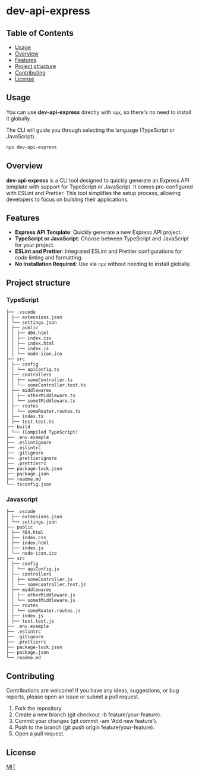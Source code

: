# dev-api-express

## Table of Contents

- [Usage](#usage)
- [Overview](#overview)
- [Features](#features)
- [Project structure](#project-structure)
- [Contributing](#contributing)
- [License](#license)

## Usage

You can use **dev-api-express** directly with `npx`, so there's no need to install it globally.

The CLI will guide you through selecting the language (TypeScript or JavaScript).

```bash
npx dev-api-express
```

## Overview

**dev-api-express** is a CLI tool designed to quickly generate an Express API template with support for TypeScript or JavaScript. It comes pre-configured with ESLint and Prettier. This tool simplifies the setup process, allowing developers to focus on building their applications.

## Features

- **Express API Template**: Quickly generate a new Express API project.
- **TypeScript or JavaScript**: Choose between TypeScript and JavaScript for your project.
- **ESLint and Prettier**: Integrated ESLint and Prettier configurations for code linting and formatting.
- **No Installation Required**: Use via `npx` without needing to install globally.

## Project structure

### TypeScript

```
├── .vscode
│ ├── extensions.json
│ └── settings.json
│ ├── public
│ │ ├── 404.html
│ │ ├── index.css
│ │ ├── index.html
│ │ |── index.js
│ │ └── node-icon.ico
├── src
│ ├── config
│ │ └── apiConfig.ts
│ ├── controllers
│ │ ├── someController.ts
│ │ └── someController.test.ts
│ ├── middlewares
│ │ ├── otherMiddleware.ts
│ │ └── sometMiddleware.ts
│ ├── routes
│ │ └── someRouter.routes.ts
│ ├── index.ts
│ ├── test.test.ts
├── build
│ └── (Compiled TypeScript)
├── .env.example
├── .eslintignore
├── .eslintrc
├── .gitignore
├── .prettierignore
├── .prettierrc
├── package-lock.json
├── package.json
├── readme.md
└── tsconfig.json
```

### Javascript

```
├── .vscode
│ ├── extensions.json
│ └── settings.json
├── public
│ ├── 404.html
│ ├── index.css
│ ├── index.html
│ |── index.js
│ └── node-icon.ico
├── src
│ ├── config
│ │ └── apiConfig.js
│ ├── controllers
│ │ ├── someController.js
│ │ └── someController.test.js
│ ├── middlewares
│ │ ├── otherMiddleware.js
│ │ └── sometMiddleware.js
│ ├── routes
│ │ └── someRouter.routes.js
│ ├── index.js
│ ├── test.test.js
├── .env.example
├── .eslintrc
├── .gitignore
├── .prettierrc
├── package-lock.json
├── package.json
└── readme.md
```

## Contributing

Contributions are welcome! If you have any ideas, suggestions, or bug reports, please open an issue or submit a pull request.

1. Fork the repository.
2. Create a new branch (git checkout -b feature/your-feature).
3. Commit your changes (git commit -am 'Add new feature').
4. Push to the branch (git push origin feature/your-feature).
5. Open a pull request.

## License

[MIT](https://choosealicense.com/licenses/mit/)
